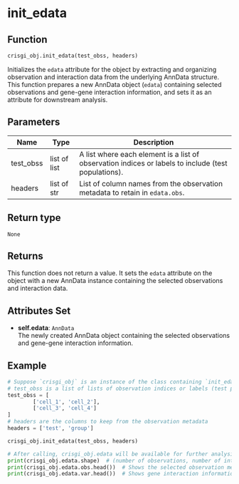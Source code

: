 # init_edata

## Function

```python
crisgi_obj.init_edata(test_obss, headers)
```

Initializes the `edata` attribute for the object by extracting and organizing observation and interaction data from the underlying AnnData structure. This function prepares a new AnnData object (`edata`) containing selected observations and gene-gene interaction information, and sets it as an attribute for downstream analysis.

## Parameters

| Name      | Type            | Description                                                                  |
|-----------|-----------------|------------------------------------------------------------------------------|
| test_obss | list of list    | A list where each element is a list of observation indices or labels to include (test populations). |
| headers   | list of str     | List of column names from the observation metadata to retain in `edata.obs`. |

## Return type

`None`

## Returns

This function does not return a value. It sets the `edata` attribute on the object with a new AnnData instance containing the selected observations and interaction data.

## Attributes Set

- **self.edata**: `AnnData`  
  The newly created AnnData object containing the selected observations and gene-gene interaction information.

## Example

```python
# Suppose `crisgi_obj` is an instance of the class containing `init_edata`
# test_obss is a list of lists of observation indices or labels (test populations)
test_obss = [
        ['cell_1', 'cell_2'],
        ['cell_3', 'cell_4']
]
# headers are the columns to keep from the observation metadata
headers = ['test', 'group']

crisgi_obj.init_edata(test_obss, headers)

# After calling, crisgi_obj.edata will be available for further analysis:
print(crisgi_obj.edata.shape)  # (number of observations, number of interactions)
print(crisgi_obj.edata.obs.head())  # Shows the selected observation metadata
print(crisgi_obj.edata.var.head())  # Shows gene interaction information
```
